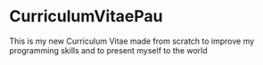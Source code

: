 # CurriculumVitaePau
This is my new Curriculum Vitae made from scratch to improve my programming skills and to present myself to the world
